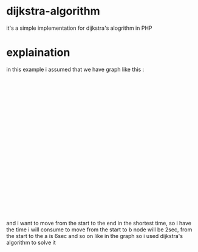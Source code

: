# dijkstra-algorithm
it's a simple implementation for dijkstra's alogrithm in PHP
# explaination 
in this example i assumed that we have graph like this :

<?xml version="1.0" encoding="UTF-8" standalone="no"?>
<!-- Created with Inkscape (http://www.inkscape.org/) -->

<svg
   width="360"
   height="360"
   viewBox="0 0 360 360"
   version="1.1"
   id="svg5"
   inkscape:version="1.1.1 (3bf5ae0d25, 2021-09-20)"
   sodipodi:docname="dijksrta's graph.svg"
   xmlns:inkscape="http://www.inkscape.org/namespaces/inkscape"
   xmlns:sodipodi="http://sodipodi.sourceforge.net/DTD/sodipodi-0.dtd"
   xmlns="http://www.w3.org/2000/svg"
   xmlns:svg="http://www.w3.org/2000/svg">
  <sodipodi:namedview
     id="namedview7"
     pagecolor="#ffffff"
     bordercolor="#666666"
     borderopacity="1.0"
     inkscape:pageshadow="2"
     inkscape:pageopacity="0.0"
     inkscape:pagecheckerboard="0"
     inkscape:document-units="px"
     showgrid="false"
     inkscape:zoom="0.788866"
     inkscape:cx="597.6934"
     inkscape:cy="409.4485"
     inkscape:window-width="1920"
     inkscape:window-height="1058"
     inkscape:window-x="-8"
     inkscape:window-y="-8"
     inkscape:window-maximized="1"
     inkscape:current-layer="layer1" />
  <defs
     id="defs2" />
  <g
     inkscape:label="Layer 1"
     inkscape:groupmode="layer"
     id="layer1">
    <circle
       style="fill:#00ff00;fill-rule:evenodd"
       id="path1032"
       cx="785.21008"
       cy="458.93558"
       r="34.061626" />
    <circle
       style="fill:#00ff00;fill-rule:evenodd"
       id="path1032-19"
       cx="1143.7535"
       cy="467.89917"
       r="34.061626" />
    <circle
       style="fill:#ff0000;fill-rule:evenodd"
       id="path1032-1"
       cx="962.68909"
       cy="602.35291"
       r="34.061626" />
    <circle
       style="fill:#ff0000;fill-rule:evenodd"
       id="path1032-1-6"
       cx="960.89636"
       cy="315.51822"
       r="34.061626" />
    <path
       style="fill:none;stroke:#000000;stroke-width:1px;stroke-linecap:butt;stroke-linejoin:miter;stroke-opacity:1"
       d="m 806.22057,482.33794 134.3701,106.48196 46.26895,0.63382 136.27158,-109.65107 1.2676,-27.88813 L 979.25376,318.17824 H 942.49213 L 802.41765,439.87192 Z"
       id="path6738" />
    <path
       style="fill:none;stroke:#000000;stroke-width:0.752925px;stroke-linecap:butt;stroke-linejoin:miter;stroke-opacity:1"
       d="m 971.64308,588.90325 -12.48024,-272.076"
       id="path6740" />
    <text
       xml:space="preserve"
       style="font-style:normal;font-weight:normal;font-size:40px;line-height:1.25;font-family:sans-serif;fill:#000000;fill-opacity:1;stroke:none"
       x="838.54547"
       y="555.86121"
       id="text9263"><tspan
         sodipodi:role="line"
         id="tspan9261"
         x="838.54547"
         y="555.86121">2</tspan></text>
    <text
       xml:space="preserve"
       style="font-style:normal;font-weight:normal;font-size:40px;line-height:1.25;font-family:sans-serif;fill:#000000;fill-opacity:1;stroke:none"
       x="848.68658"
       y="373.32068"
       id="text13359"><tspan
         sodipodi:role="line"
         id="tspan13357"
         x="848.68658"
         y="373.32068">6</tspan></text>
    <text
       xml:space="preserve"
       style="font-style:normal;font-weight:normal;font-size:40px;line-height:1.25;font-family:sans-serif;fill:#000000;fill-opacity:1;stroke:none"
       x="972.91559"
       y="451.2807"
       id="text15133"><tspan
         sodipodi:role="line"
         id="tspan15131"
         x="972.91559"
         y="451.2807">3</tspan></text>
    <text
       xml:space="preserve"
       style="font-style:normal;font-weight:normal;font-size:40px;line-height:1.25;font-family:sans-serif;fill:#000000;fill-opacity:1;stroke:none"
       x="1061.6505"
       y="384.72946"
       id="text16181"><tspan
         sodipodi:role="line"
         id="tspan16179"
         x="1061.6505"
         y="384.72946">1</tspan></text>
    <text
       xml:space="preserve"
       style="font-style:normal;font-weight:normal;font-size:40px;line-height:1.25;font-family:sans-serif;fill:#000000;fill-opacity:1;stroke:none"
       x="1054.6785"
       y="563.46704"
       id="text19353"><tspan
         sodipodi:role="line"
         id="tspan19351"
         x="1054.6785"
         y="563.46704">5</tspan></text>
    <text
       xml:space="preserve"
       style="font-style:normal;font-weight:normal;font-size:40px;line-height:1.25;font-family:sans-serif;fill:#000000;fill-opacity:1;stroke:none"
       x="1184.6118"
       y="478.535"
       id="text21315"><tspan
         sodipodi:role="line"
         id="tspan21313"
         x="1184.6118"
         y="478.535">fin</tspan></text>
    <text
       xml:space="preserve"
       style="font-style:normal;font-weight:normal;font-size:40px;line-height:1.25;font-family:sans-serif;fill:#000000;fill-opacity:1;stroke:none"
       x="652.20203"
       y="474.09827"
       id="text22507"><tspan
         sodipodi:role="line"
         id="tspan22505"
         x="652.20203"
         y="474.09827">start</tspan></text>
    <text
       xml:space="preserve"
       style="font-style:normal;font-weight:normal;font-size:40px;line-height:1.25;font-family:sans-serif;fill:#000000;fill-opacity:1;stroke:none"
       x="946.29504"
       y="275.07843"
       id="text24635"><tspan
         sodipodi:role="line"
         id="tspan24633"
         x="946.29504"
         y="275.07843">a</tspan></text>
    <text
       xml:space="preserve"
       style="font-style:normal;font-weight:normal;font-size:40px;line-height:1.25;font-family:sans-serif;fill:#000000;fill-opacity:1;stroke:none"
       x="958.33765"
       y="675.01953"
       id="text25959"><tspan
         sodipodi:role="line"
         id="tspan25957"
         x="958.33765"
         y="675.01953">b</tspan></text>
  </g>
</svg>

and i want to move from the start to the end in the shortest time,
so i have the time i will consume to move from the start to b node will be 2sec, from the start to the a is 6sec and so on like in the graph
so i used dijkstra's algorithm to solve it